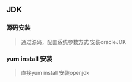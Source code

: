 ## JDK

### 源码安装

> 通过源码，配置系统参数方式 安装oracleJDK
>
> 











###  yum install 安装

> 直接yum install 安装openjdk

